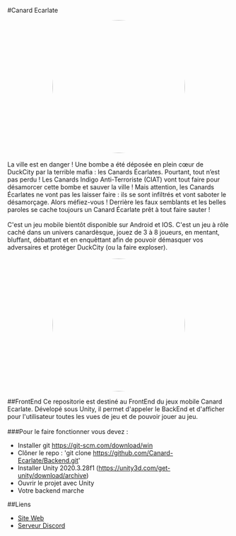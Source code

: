 #Canard Ecarlate
<center><img src="https://canardecarlate.fr/images/Canard-col-vert.png" style="border-radius: 50%; width: 300px"></center>
<br>
La ville est en danger ! 
Une bombe a été déposée en plein cœur de DuckCity par la terrible mafia : les Canards Écarlates. 
Pourtant, tout n’est pas perdu ! Les Canards Indigo Anti-Terroriste (CIAT) vont tout faire pour désamorcer cette bombe et sauver la ville !
Mais attention, les Canards Écarlates ne vont pas les laisser faire : ils se sont infiltrés et vont saboter le désamorçage.
Alors méfiez-vous ! Derrière les faux semblants et les belles paroles se cache toujours un Canard Écarlate prêt à tout faire sauter !
<br><br>
C'est un jeu mobile bientôt disponible sur Android et IOS. C'est un jeu à rôle caché dans un univers canardèsque, jouez de 3 à 8 joueurs, en mentant, bluffant, débattant et en enquêttant afin de pouvoir démasquer vos adversaires et protéger DuckCity (ou la faire exploser).
<br><br>
<center><img src="https://canardecarlate.fr/images/Canard-blanc.png" style="border-radius: 50%; width: 300px;"></center>

##FrontEnd
Ce repositorie est destiné au FrontEnd du jeux mobile Canard Ecarlate. Dévelopé sous Unity, il permet d'appeler le BackEnd et d'afficher pour l'utilisateur toutes les vues de jeu et de pouvoir jouer au jeu.
<br><br>
###Pour le faire fonctionner vous devez :
  - Installer git https://git-scm.com/download/win 
  - Clôner le repo : 'git clone https://github.com/Canard-Ecarlate/Backend.git'
  - Installer Unity 2020.3.28f1 (https://unity3d.com/get-unity/download/archive)
  - Ouvrir le projet avec Unity
  - Votre backend marche

##Liens
  - [Site Web](https://canardecarlate.fr/)
  - [Serveur Discord](https://discord.gg/zxDmZPH6Nv)